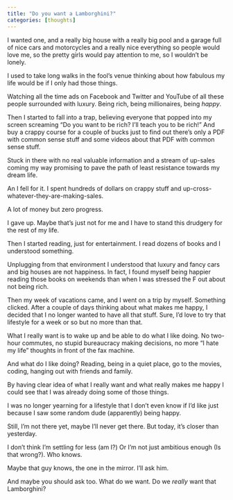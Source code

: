 ```yaml
---
title: "Do you want a Lamborghini?"
categories: [thoughts]
---
```


I wanted one, and a really big house with a really big pool and a garage full of nice cars and motorcycles and a really nice everything so people would love me, so the pretty girls would pay attention to me, so I wouldn’t be lonely.

I used to take long walks in the fool’s venue thinking about how fabulous my life would be if I only had those things.

Watching all the time ads on Facebook and Twitter and YouTube of all these people surrounded with luxury. Being rich, being millionaires, being *happy*.

Then I started to fall into a trap, believing everyone that popped into my screen screaming “Do you want to be rich? I’ll teach you to be rich!” And buy a crappy course for a couple of bucks just to find out there’s only a PDF with common sense stuff and some videos about that PDF with common sense stuff.

Stuck in there with no real valuable information and a stream of up-sales coming my way promising to pave the path of least resistance towards my dream life.

An I fell for it. I spent hundreds of dollars on crappy stuff and up-cross-whatever-they-are-making-sales.

A lot of money but zero progress.

I gave up. Maybe that’s just not for me and I have to stand this drudgery for the rest of my life.

Then I started reading, just for entertainment. I read dozens of books and I understood something.

Unplugging from that environment I understood that luxury and fancy cars and big houses are not happiness. In fact, I found myself being happier reading those books on weekends than when I was stressed the F out about not being rich.

Then my week of vacations came, and I went on a trip by myself. Something clicked. After a couple of days thinking about what makes me happy, I decided that I no longer wanted to have all that stuff. Sure, I’d love to try that lifestyle for a week or so but no more than that.

What I really want is to wake up and be able to do what I like doing. No two-hour commutes, no stupid bureaucracy making decisions, no more “I hate my life” thoughts in front of the fax machine.

And what do I like doing? Reading, being in a quiet place, go to the movies, coding, hanging out with friends and family.

By having clear idea of what I really want and what really makes me happy I could see that I was already doing some of those things.

I was no longer yearning for a lifestyle that I don’t even know if I’d like just because I saw some random dude (apparently) being happy.

Still, I’m not there yet, maybe I’ll never get there. But today, it’s closer than yesterday.

I don’t think I’m settling for less (am I?) Or I’m not just ambitious enough (Is that wrong?). Who knows.

Maybe that guy knows, the one in the mirror. I’ll ask him.

And maybe you should ask too. What do we want. Do we *really* want that Lamborghini?